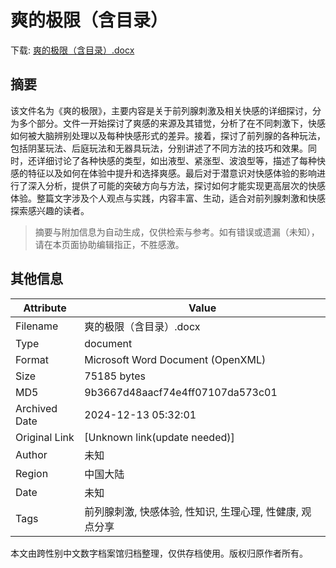 # 爽的极限（含目录）

<!-- tcd_download_link -->
下载: <a href="../爽的极限（含目录）.docx" download>爽的极限（含目录）.docx</a>
<!-- tcd_download_link_end -->

## 摘要

<!-- tcd_abstract -->
该文件名为《爽的极限》，主要内容是关于前列腺刺激及相关快感的详细探讨，分为多个部分。文件一开始探讨了爽感的来源及其错觉，分析了在不同刺激下，快感如何被大脑辨别处理以及每种快感形式的差异。接着，探讨了前列腺的各种玩法，包括阴茎玩法、后庭玩法和无器具玩法，分别讲述了不同方法的技巧和效果。同时，还详细讨论了各种快感的类型，如出液型、紧涨型、波浪型等，描述了每种快感的特征以及如何在体验中提升和选择爽感。最后对于潜意识对快感体验的影响进行了深入分析，提供了可能的突破方向与方法，探讨如何才能实现更高层次的快感体验。整篇文字涉及个人观点与实践，内容丰富、生动，适合对前列腺刺激和快感探索感兴趣的读者。

<!-- tcd_abstract_end -->

> 摘要与附加信息为自动生成，仅供检索与参考。如有错误或遗漏（未知），请在本页面协助编辑指正，不胜感激。

## 其他信息

| Attribute       | Value                                  |
|-----------------|----------------------------------------|
| Filename        | 爽的极限（含目录）.docx                             |
| Type            | document                                 |
| Format          | Microsoft Word Document (OpenXML)                               |
| Size            | 75185 bytes                           |
| MD5             | 9b3667d48aacf74e4ff07107da573c01                                  |
| Archived Date   | 2024-12-13 05:32:01                             |
| Original Link   | [Unknown link(update needed)]                         |
| Author          | 未知                               |
| Region          | 中国大陆                               |
| Date            | 未知                                 |
| Tags            | 前列腺刺激, 快感体验, 性知识, 生理心理, 性健康, 观点分享                                 |

本文由跨性别中文数字档案馆归档整理，仅供存档使用。版权归原作者所有。
